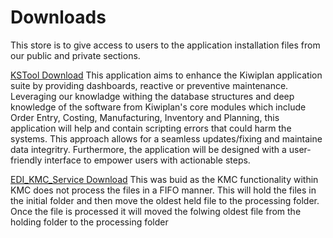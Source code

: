 # Downloads
This store is to give access to users to the application installation files from our public and private sections.

[KSTool Download](https://www.sflservicesllc.com/software/KSTool/setup.exe)
This application aims to enhance the Kiwiplan application suite by providing dashboards, reactive or preventive maintenance.  
Leveraging our knowladge withing the database structures and deep knowledge of the software from Kiwiplan's core modules which include
Order Entry, Costing, Manufacturing, Inventory and Planning, this application will help and contain scripting errors that could harm the systems.
This approach allows for a seamless updates/fixing and maintaine data integritry.
Furthermore, the application will be designed with a user-friendly interface to empower users with actionable steps.

[EDI_KMC_Service Download](https://www.sflservicesllc.com/software/EDI_KMC_Service/setup.exe)
This was buid as the KMC functionality within KMC does not process the files in a FIFO manner. 
This will hold the files in the initial folder and then move the oldest held file to the processing folder.
Once the file is processed it will moved the folwing oldest file from the holding folder to the processing folder
